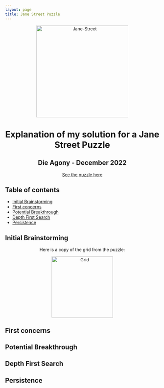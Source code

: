```yaml
---
layout: page
title: Jane Street Puzzle
---
```


<div align="center">
  <img width="300" alt="Jane-Street" src="https://user-images.githubusercontent.com/89562186/205675987-26634900-8be3-4c1f-94b3-bb04cbede0e6.png">
</div>

<h1 align="center">
  Explanation of my solution for a Jane Street Puzzle
</h1>

<h2 align="center">
  Die Agony - December 2022
</h2>

<p align="center">
  <a href="https://www.janestreet.com/puzzles/current-puzzle/">See the puzzle here</a> 
</p>

<h2 id="table-of-contents">Table of contents</h2>

- <a href="#brainstorming">Initial Brainstorming</a>
- <a href="#concerns">First concerns</a>
- <a href="#breakthrough">Potential Breakthrough</a>
- <a href="#DFS">Depth First Search</a>
- <a href="#persistence">Persistence</a>

<h2 id="brainstorming">Initial Brainstorming</h2>

<p align="center">
  Here is a copy of the grid from the puzzle: 
</p>

<div align="center">
  <img width="200" alt="Grid" src="https://user-images.githubusercontent.com/89562186/205823017-7d94fe9f-42b6-4d20-a8a6-a45493a639ab.png">
</div>

<h2 id="concerns">First concerns</h2>
<h2 id="breakthrough">Potential Breakthrough</h2>
<h2 id="DFS">Depth First Search</h2>
<h2 id="persistence">Persistence</h2>